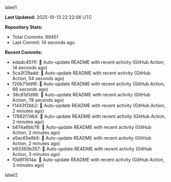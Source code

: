 
label1 
<!-- ACTIVITY_START -->
**Last Updated:** 2025-10-13 22:22:08 UTC

**Repository Stats:**
- Total Commits: 89451
- Last Commit: 14 seconds ago

**Recent Commits:**
- edadc4511f: 🤖 Auto-update README with recent activity (GitHub Action, 14 seconds ago)
- 5ca3f29add: 🤖 Auto-update README with recent activity (GitHub Action, 54 seconds ago)
- f20b71ddf6: 🤖 Auto-update README with recent activity (GitHub Action, 66 seconds ago)
- 38c81d1d96: 🤖 Auto-update README with recent activity (GitHub Action, 78 seconds ago)
- f1443f2bb2: 🤖 Auto-update README with recent activity (GitHub Action, 2 minutes ago)
- 17882f7d64: 🤖 Auto-update README with recent activity (GitHub Action, 2 minutes ago)
- b874a6bb78: 🤖 Auto-update README with recent activity (GitHub Action, 2 minutes ago)
- a5ac65e8b5: 🤖 Auto-update README with recent activity (GitHub Action, 2 minutes ago)
- b93393b357: 🤖 Auto-update README with recent activity (GitHub Action, 3 minutes ago)
- f0d911614a: 🤖 Auto-update README with recent activity (GitHub Action, 3 minutes ago)
<!-- ACTIVITY_END -->

label2
